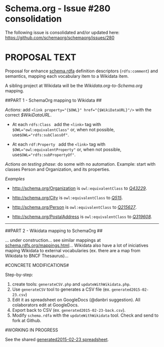 Schema.org -  Issue #280 consolidation
======================================

The following issue is consolidated and/or updated here:
https://github.com/schemaorg/schemaorg/issues/280

PROPOSAL TEXT
=============

Proposal for enhance [schema.rdfa](http://schema.org/docs/schema_org_rdfa.html) definition descriptors (`rdfs:comment`) and semantics, mapping each vocabulary item to a Wikidata item. 

A sibling project at Wikidata will be the *Wikidata.org-to-Schema.org* mapping.

##PART 1 - SchemaOrg  mapping to Wikidata ##

*Actions*: add `<link property="{$OWL}" href="{$WikiDataURL}"/>` with the correct *$WikiDataURL*.   

   * At  each `rdfs:Class ` add the `<link>` tag with   `$OWL="owl:equivalentClass"` or, when not possible, use`$OWL="rdfs:subClassOf"`.

   * At  each `rdf:Property ` add the `<link>` tag with   `$OWL="owl:equivalentProperty"` or, when not possible, use`$OWL="rdfs:subPropertyOf"`.

*Actions on testing phase*:  do some with no automation. Example: start with classes Person and Organization, and its properties.

*Examples*

* http://schema.org/Organization  is `owl:equivalentClass`  to *[Q43229](https://www.wikidata.org/wiki/Q43229)*.

* http://schema.org/City is `owl:equivalentClass`  to  *[Q515](https://www.wikidata.org/wiki/Q515)*.

* http://schema.org/Person is `owl:equivalentClass`  to *[Q215627](https://www.wikidata.org/wiki/Q215627)*.

* http://schema.org/PostalAddress is `owl:equivalentClass`  to  *[Q319608](https://www.wikidata.org/wiki/Q319608)*.

-------------

##PART 2 -  Wikidata mapping to SchemaOrg ##

... under construction... see similar mappings at  [schema.rdfs.org/mappings.html](http://schema.rdfs.org/mappings.html)...  Wikidata also have a lot of iniciatives maping Wikidata to external vocabularies (ex. there are a map from Wikidata to BNCF Thesaurus)...

#CONCRETE MODIFICATIONS#

Step-by-step:

 1. create tools: `generateCSV.php` and `updateWithWikidata.php`. 
 2. Use `generateCSV` tool to generates a CSV file (ex. `generated2015-02-23.csv`)
 3. Edit it as spreadsheet on GoogleDocs (@danbri suggestion). All colaborators edit at GoogleDocs.
 4. Export back to CSV (ex. `generated2015-02-23-back.csv`).
 3. Modify `schema.rdfa` with the `updateWithWikidata` tool. Check and send to fork at Github.

#WORKING IN PROGRESS

See the shared [generated2015-02-23 spreadsheet](https://docs.google.com/spreadsheets/d/1KeTSrVjSHRfVRwSgg6-LN0pu6nVre7cspUrkf_gfMm8/).

